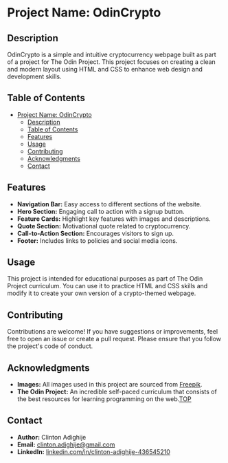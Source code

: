 # Project Name: OdinCrypto

## Description

OdinCrypto is a simple and intuitive cryptocurrency webpage built as part of a project for The Odin Project. This project focuses on creating a clean and modern layout using HTML and CSS to enhance web design and development skills.

## Table of Contents

- [Project Name: OdinCrypto](#project-name-odincrypto)
  - [Description](#description)
  - [Table of Contents](#table-of-contents)
  - [Features](#features)
  - [Usage](#usage)
  - [Contributing](#contributing)
  - [Acknowledgments](#acknowledgments)
  - [Contact](#contact)

## Features

- **Navigation Bar:** Easy access to different sections of the website.
- **Hero Section:** Engaging call to action with a signup button.
- **Feature Cards:** Highlight key features with images and descriptions.
- **Quote Section:** Motivational quote related to cryptocurrency.
- **Call-to-Action Section:** Encourages visitors to sign up.
- **Footer:** Includes links to policies and social media icons.

## Usage

This project is intended for educational purposes as part of The Odin Project curriculum. You can use it to practice HTML and CSS skills and modify it to create your own version of a crypto-themed webpage.

## Contributing

Contributions are welcome! If you have suggestions or improvements, feel free to open an issue or create a pull request. Please ensure that you follow the project's code of conduct.

## Acknowledgments

- **Images:** All images used in this project are sourced from [Freepik](http://www.freepik.com/).
- **The Odin Project:** An incredible self-paced curriculum that consists of the best resources for learning programming on the web.[TOP](https://www.theodinproject.com/)

## Contact

- **Author:** Clinton Adighije
- **Email:** clinton.adighije@gmail.com
- **LinkedIn:** [linkedin.com/in/clinton-adighije-436545210](https://linkedin.com/in/clinton-adighije-436545210)
